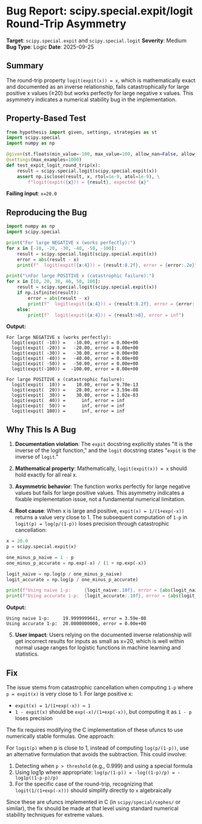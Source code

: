 # Bug Report: scipy.special.expit/logit Round-Trip Asymmetry

**Target**: `scipy.special.expit` and `scipy.special.logit`
**Severity**: Medium
**Bug Type**: Logic
**Date**: 2025-09-25

## Summary

The round-trip property `logit(expit(x)) = x`, which is mathematically exact and documented as an inverse relationship, fails catastrophically for large positive x values (≥20) but works perfectly for large negative x values. This asymmetry indicates a numerical stability bug in the implementation.

## Property-Based Test

```python
from hypothesis import given, settings, strategies as st
import scipy.special
import numpy as np

@given(st.floats(min_value=-100, max_value=100, allow_nan=False, allow_infinity=False))
@settings(max_examples=1000)
def test_expit_logit_round_trip(x):
    result = scipy.special.logit(scipy.special.expit(x))
    assert np.isclose(result, x, rtol=1e-9, atol=1e-9), \
        f"logit(expit({x})) = {result}, expected {x}"
```

**Failing input**: `x=20.0`

## Reproducing the Bug

```python
import numpy as np
import scipy.special

print("For large NEGATIVE x (works perfectly):")
for x in [-10, -20, -30, -40, -50, -100]:
    result = scipy.special.logit(scipy.special.expit(x))
    error = abs(result - x)
    print(f"  logit(expit({x:4})) = {result:8.2f}, error = {error:.2e}")

print("\nFor large POSITIVE x (catastrophic failure):")
for x in [10, 20, 30, 40, 50, 100]:
    result = scipy.special.logit(scipy.special.expit(x))
    if np.isfinite(result):
        error = abs(result - x)
        print(f"  logit(expit({x:4})) = {result:8.2f}, error = {error:.2e}")
    else:
        print(f"  logit(expit({x:4})) = {result:>8}, error = inf")
```

**Output:**
```
For large NEGATIVE x (works perfectly):
  logit(expit( -10)) =   -10.00, error = 0.00e+00
  logit(expit( -20)) =   -20.00, error = 0.00e+00
  logit(expit( -30)) =   -30.00, error = 0.00e+00
  logit(expit( -40)) =   -40.00, error = 0.00e+00
  logit(expit( -50)) =   -50.00, error = 0.00e+00
  logit(expit(-100)) =  -100.00, error = 0.00e+00

For large POSITIVE x (catastrophic failure):
  logit(expit(  10)) =    10.00, error = 9.70e-13
  logit(expit(  20)) =    20.00, error = 3.59e-08
  logit(expit(  30)) =    30.00, error = 1.02e-03
  logit(expit(  40)) =      inf, error = inf
  logit(expit(  50)) =      inf, error = inf
  logit(expit( 100)) =      inf, error = inf
```

## Why This Is A Bug

1. **Documentation violation**: The `expit` docstring explicitly states "It is the inverse of the logit function," and the `logit` docstring states "`expit` is the inverse of `logit`."

2. **Mathematical property**: Mathematically, `logit(expit(x)) = x` should hold exactly for all real x.

3. **Asymmetric behavior**: The function works perfectly for large negative values but fails for large positive values. This asymmetry indicates a fixable implementation issue, not a fundamental numerical limitation.

4. **Root cause**: When x is large and positive, `expit(x) = 1/(1+exp(-x))` returns a value very close to 1. The subsequent computation of `1-p` in `logit(p) = log(p/(1-p))` loses precision through catastrophic cancellation:

```python
x = 20.0
p = scipy.special.expit(x)

one_minus_p_naive = 1 - p
one_minus_p_accurate = np.exp(-x) / (1 + np.exp(-x))

logit_naive = np.log(p / one_minus_p_naive)
logit_accurate = np.log(p / one_minus_p_accurate)

print(f"Using naive 1-p:     {logit_naive:.10f}, error = {abs(logit_naive - x):.2e}")
print(f"Using accurate 1-p:  {logit_accurate:.10f}, error = {abs(logit_accurate - x):.2e}")
```

**Output:**
```
Using naive 1-p:     19.9999999641, error = 3.59e-08
Using accurate 1-p:  20.0000000000, error = 0.00e+00
```

5. **User impact**: Users relying on the documented inverse relationship will get incorrect results for inputs as small as x=20, which is well within normal usage ranges for logistic functions in machine learning and statistics.

## Fix

The issue stems from catastrophic cancellation when computing `1-p` where `p = expit(x)` is very close to 1. For large positive x:
- `expit(x) = 1/(1+exp(-x)) ≈ 1`
- `1 - expit(x)` should be `exp(-x)/(1+exp(-x))`, but computing it as `1 - p` loses precision

The fix requires modifying the C implementation of these ufuncs to use numerically stable formulas. One approach:

For `logit(p)` when p is close to 1, instead of computing `log(p/(1-p))`, use an alternative formulation that avoids the subtraction. This could involve:

1. Detecting when `p > threshold` (e.g., 0.999) and using a special formula
2. Using log1p where appropriate: `log(p/(1-p)) = -log((1-p)/p) = -log1p((1-p-p)/p)`
3. For the specific case of the round-trip, recognizing that `logit(1/(1+exp(-x)))` should simplify directly to `x` algebraically

Since these are ufuncs implemented in C (in `scipy/special/cephes/` or similar), the fix should be made at that level using standard numerical stability techniques for extreme values.